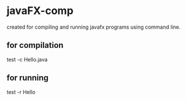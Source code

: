 # javaFX-comp
created for compiling and running javafx programs using command line.
## for compilation
test -c Hello.java

## for running
test -r Hello
